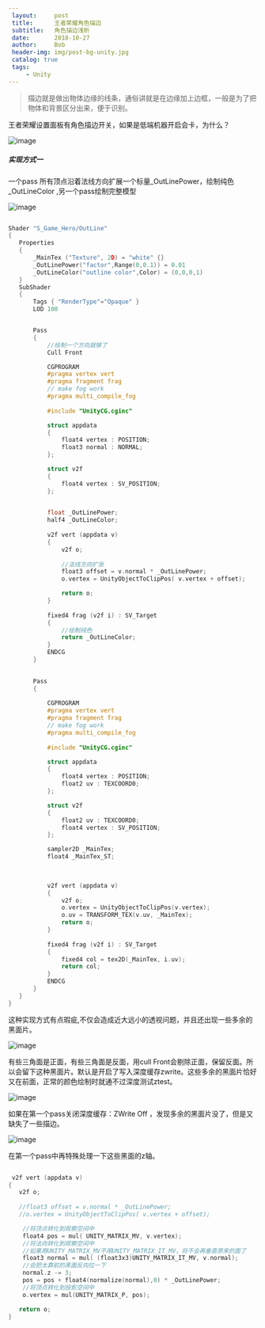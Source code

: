 ```yaml
---
 layout:     post
 title:      王者荣耀角色描边
 subtitle:   角色描边浅析
 date:       2018-10-27
 author:     Bob
 header-img: img/post-bg-unity.jpg
 catalog: true
 tags:
     - Unity
---
```


 >描边就是做出物体边缘的线条，通俗讲就是在边缘加上边框，一般是为了把物体和背景区分出来，便于识别。

 王者荣耀设置面板有角色描边开关，如果是低端机器开启会卡，为什么？

 ![image](/img/pos_75.jpg)

##### 实现方式一

一个pass 所有顶点沿着法线方向扩展一个标量_OutLinePower，绘制纯色_OutLineColor ,另一个pass绘制完整模型

 ![image](/img/pos_76.png)

 ```c

Shader "S_Game_Hero/OutLine"
{
	Properties
	{
		_MainTex ("Texture", 2D) = "white" {}
		_OutLinePower("factor",Range(0,0.1)) = 0.01
        _OutLineColor("outline color",Color) = (0,0,0,1)
	}
	SubShader
	{
		Tags { "RenderType"="Opaque" }
		LOD 100


		Pass
		{
            //绘制一个方向就够了  
			Cull Front 

			CGPROGRAM
			#pragma vertex vert
			#pragma fragment frag
			// make fog work
			#pragma multi_compile_fog
			
			#include "UnityCG.cginc"

			struct appdata
			{
				float4 vertex : POSITION;
				float3 normal : NORMAL; 
			};

			struct v2f
			{
				float4 vertex : SV_POSITION;
			};

	
			float _OutLinePower;
            half4 _OutLineColor;
			
			v2f vert (appdata v)
			{
				v2f o;
				
                //法线方向扩张  
				float3 offset = v.normal * _OutLinePower;
				o.vertex = UnityObjectToClipPos( v.vertex + offset);

				return o;
			}
			
			fixed4 frag (v2f i) : SV_Target
			{
                //绘制纯色  
				return _OutLineColor;
			}
			ENDCG
		}

		
		Pass
		{
			
			CGPROGRAM
			#pragma vertex vert
			#pragma fragment frag
			// make fog work
			#pragma multi_compile_fog
			
			#include "UnityCG.cginc"

			struct appdata
			{
				float4 vertex : POSITION;
				float2 uv : TEXCOORD0;
			};

			struct v2f
			{
				float2 uv : TEXCOORD0;
				float4 vertex : SV_POSITION;
			};

			sampler2D _MainTex;
			float4 _MainTex_ST;

		
			
			v2f vert (appdata v)
			{
				v2f o;
				o.vertex = UnityObjectToClipPos(v.vertex);
				o.uv = TRANSFORM_TEX(v.uv, _MainTex);
				return o;
			}
			
			fixed4 frag (v2f i) : SV_Target
			{
				fixed4 col = tex2D(_MainTex, i.uv);
				return col;
			}
			ENDCG
		}
	}
}


 ```



这种实现方式有点瑕疵,不仅会造成近大远小的透视问题，并且还出现一些多余的黑面片。

 ![image](/img/pos_77.png)

有些三角面是正面，有些三角面是反面，用cull Front会剔除正面，保留反面。所以会留下这种黑面片。默认是开启了写入深度缓存zwrite。这些多余的黑面片恰好又在前面，正常的颜色绘制时就通不过深度测试ztest。

 ![image](/img/pos_78.png)

 如果在第一个pass关闭深度缓存：ZWrite Off ，发现多余的黑面片没了，但是又缺失了一些描边。

  ![image](/img/pos_79.png)

 在第一个pass中再特殊处理一下这些黑面的z轴。

 ``` c

  v2f vert (appdata v)
{
	v2f o;
	
	//float3 offset = v.normal * _OutLinePower;  
	//o.vertex = UnityObjectToClipPos( v.vertex + offset);  

	 //将顶点转化到观察空间中		  
	 float4 pos = mul( UNITY_MATRIX_MV, v.vertex);  
	 //将法向转化到观察空间中		 
	 //如果用UNITY_MATRIX_MV不用UNITY_MATRIX_IT_MV，将不会再垂直原来的面了		
	 float3 normal = mul( (float3x3)UNITY_MATRIX_IT_MV, v.normal);  
	 //会把太靠前的黑面反向拉一下  
	 normal.z -= 3;  
	 pos = pos + float4(normalize(normal),0) * _OutLinePower;  
     //将顶点转化到投影空间中  
	 o.vertex = mul(UNITY_MATRIX_P, pos);  

	return o;
}

 ```


